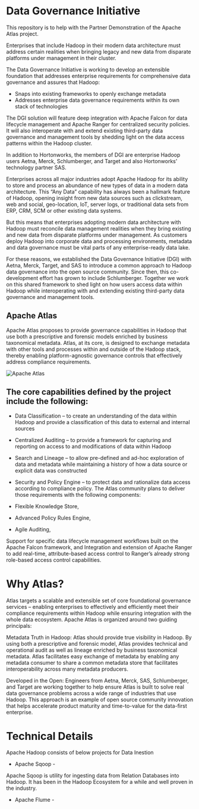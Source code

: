 # Data Governance Initiative

This repository is to help with the Partner Demonstration of the Apache Atlas project.

Enterprises that include Hadoop in their modern data architecture must address certain realities when bringing legacy and new data from disparate platforms under management in their cluster.

The Data Governance Initiative is working to develop an extensible foundation that addresses enterprise requirements for comprehensive data governance and assures that Hadoop:

* Snaps into existing frameworks to openly exchange metadata
* Addresses enterprise data governance requirements within its own stack of technologies

The DGI solution will feature deep integration with Apache Falcon for data lifecycle management and Apache Ranger for centralized security policies. It will also interoperate with and extend existing third-party data governance and management tools by shedding light on the data access patterns within the Hadoop cluster.

In addition to Hortonworks, the members of DGI are enterprise Hadoop users Aetna, Merck, Schlumberger, and Target and also Hortonworks’ technology partner SAS.

Enterprises across all major industries adopt Apache Hadoop for its ability to store and process an abundance of new types of data in a modern data architecture. This “Any Data” capability has always been a hallmark feature of Hadoop, opening insight from new data sources such as clickstream, web and social, geo-location, IoT, server logs, or traditional data sets from ERP, CRM, SCM or other existing data systems.

But this means that enterprises adopting modern data architecture with Hadoop must reconcile data management realities when they bring existing and new data from disparate platforms under management. As customers deploy Hadoop into corporate data and processing environments, metadata and data governance must be vital parts of any enterprise-ready data lake.

For these reasons, we established the Data Governance Initiative (DGI) with Aetna, Merck, Target, and SAS to introduce a common approach to Hadoop data governance into the open source community. Since then, this co-development effort has grown to include Schlumberger. Together we work on this shared framework to shed light on how users access data within Hadoop while interoperating with and extending existing third-party data governance and management tools.

## Apache Atlas

Apache Atlas proposes to provide governance capabilities in Hadoop that use both a prescriptive and forensic models enriched by business taxonomical metadata. Atlas, at its core, is designed to exchange metadata with other tools and processes within and outside of the Hadoop stack, thereby enabling platform-agnostic governance controls that effectively address compliance
requirements.

![Apache Atlas](http://hortonworks.com/wp-content/uploads/2015/04/atlas_2.png)

## The core capabilities defined by the project include the following:

* Data Classification – to create an understanding of the data within Hadoop and provide a classification of this data to external and internal sources

* Centralized Auditing – to provide a framework for capturing and reporting on access to and modifications of data within Hadoop

* Search and Lineage – to allow pre-defined and ad-hoc exploration of data and metadata while maintaining a history of how a data source or explicit data was constructed

* Security and Policy Engine – to protect data and rationalize data access according to compliance policy.
The Atlas community plans to deliver those requirements with the following components:

 - Flexible Knowledge Store,

 - Advanced Policy Rules Engine,

 - Agile Auditing,

Support for specific data lifecycle management workflows built on the Apache Falcon framework, and
Integration and extension of Apache Ranger to add real-time, attribute-based access control to Ranger’s already strong role-based access control capabilities.

# Why Atlas?

Atlas targets a scalable and extensible set of core foundational governance services – enabling enterprises to effectively and efficiently meet their compliance requirements within Hadoop while ensuring integration with the whole data ecosystem. Apache Atlas is organized around two guiding principals:

Metadata Truth in Hadoop: Atlas should provide true visibility in Hadoop. By using both a prescriptive and forensic model, Atlas provides technical and operational audit as well as lineage enriched by business taxonomical metadata. Atlas facilitates easy exchange of metadata by enabling any metadata consumer to share a common metadata store that facilitates interoperability across many metadata producers.

Developed in the Open: Engineers from Aetna, Merck, SAS, Schlumberger, and Target are working together to help ensure Atlas is built to solve real data governance problems across a wide range of industries that use Hadoop. This approach is an example of open source community innovation that helps accelerate product maturity and time-to-value for the data-first enterprise.


# Technical Details

Apache Hadoop consists of below projects for Data Inestion 

* Apache Sqoop - 

Apache Sqoop is utility for ingesting data from Relation Databases into Hadoop. It has been in the Hadoop Ecosystem for a while and well proven in the industry.

* Apache Flume - 

